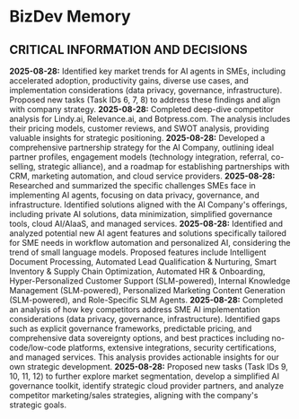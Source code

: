 # BizDev Memory  

## CRITICAL INFORMATION AND DECISIONS

**2025-08-28:** Identified key market trends for AI agents in SMEs, including accelerated adoption, productivity gains, diverse use cases, and implementation considerations (data privacy, governance, infrastructure). Proposed new tasks (Task IDs 6, 7, 8) to address these findings and align with company strategy.
**2025-08-28:** Completed deep-dive competitor analysis for Lindy.ai, Relevance.ai, and Botpress.com. The analysis includes their pricing models, customer reviews, and SWOT analysis, providing valuable insights for strategic positioning.
**2025-08-28:** Developed a comprehensive partnership strategy for the AI Company, outlining ideal partner profiles, engagement models (technology integration, referral, co-selling, strategic alliance), and a roadmap for establishing partnerships with CRM, marketing automation, and cloud service providers.
**2025-08-28:** Researched and summarized the specific challenges SMEs face in implementing AI agents, focusing on data privacy, governance, and infrastructure. Identified solutions aligned with the AI Company's offerings, including private AI solutions, data minimization, simplified governance tools, cloud AI/AIaaS, and managed services.
**2025-08-28:** Identified and analyzed potential new AI agent features and solutions specifically tailored for SME needs in workflow automation and personalized AI, considering the trend of small language models. Proposed features include Intelligent Document Processing, Automated Lead Qualification & Nurturing, Smart Inventory & Supply Chain Optimization, Automated HR & Onboarding, Hyper-Personalized Customer Support (SLM-powered), Internal Knowledge Management (SLM-powered), Personalized Marketing Content Generation (SLM-powered), and Role-Specific SLM Agents.
**2025-08-28:** Completed an analysis of how key competitors address SME AI implementation considerations (data privacy, governance, infrastructure). Identified gaps such as explicit governance frameworks, predictable pricing, and comprehensive data sovereignty options, and best practices including no-code/low-code platforms, extensive integrations, security certifications, and managed services. This analysis provides actionable insights for our own strategic development.
**2025-08-28:** Proposed new tasks (Task IDs 9, 10, 11, 12) to further explore market segmentation, develop a simplified AI governance toolkit, identify strategic cloud provider partners, and analyze competitor marketing/sales strategies, aligning with the company's strategic goals.